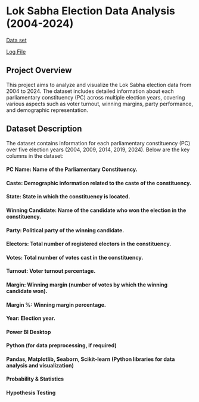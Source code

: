 # Lok Sabha Election Data Analysis (2004-2024)

[Data set](https://docs.google.com/spreadsheets/d/1ozqFX6grhaqdtqz7mZNcOW6U22BxfKZw_G9nCDaUkIE/edit?gid=0#gid=0)

[Log File](https://docs.google.com/document/d/1bOiRq6QTvhHGEaHlrkQC8Ql5yMkp3RIDQSEg9QJAxQw/edit?usp=sharing)


## Project Overview
This project aims to analyze and visualize the Lok Sabha election data from 2004 to 2024. The dataset includes detailed information about each parliamentary constituency (PC) across multiple election years, covering various aspects such as voter turnout, winning margins, party performance, and demographic representation.

## Dataset Description
The dataset contains information for each parliamentary constituency (PC) over five election years (2004, 2009, 2014, 2019, 2024). Below are the key columns in the dataset:

#### PC Name: Name of the Parliamentary Constituency.
#### Caste: Demographic information related to the caste of the constituency.
#### State: State in which the constituency is located.
#### Winning Candidate: Name of the candidate who won the election in the constituency.
#### Party: Political party of the winning candidate.
#### Electors: Total number of registered electors in the constituency.
#### Votes: Total number of votes cast in the constituency.
#### Turnout: Voter turnout percentage.
#### Margin: Winning margin (number of votes by which the winning candidate won).
#### Margin %: Winning margin percentage.
#### Year: Election year.

#### Power BI Desktop
#### Python (for data preprocessing, if required)
#### Pandas, Matplotlib, Seaborn, Scikit-learn (Python libraries for data analysis and visualization)
#### Probability & Statistics
#### Hypothesis Testing

